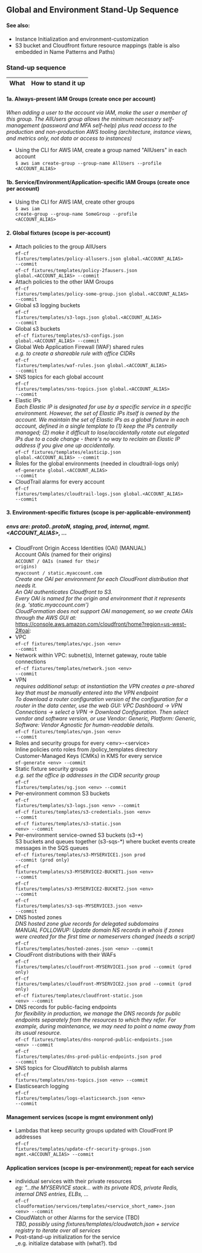 ## Global and Environment Stand-Up Sequence

#### See also:
- Instance Initialization and environment-customization
- S3 bucket and Cloudfront fixture resource mappings (table is also embedded in Name Patterns and Paths)

### Stand-up sequence

| What | How to stand it up |
| ---- | ------------------ |

#### 1a. Always-present IAM Groups (create once per account)
_When adding a user to the account via IAM, make the user a member of this group.
The AllUsers group allows the minimum necessary self-management (password and MFA self-help)
plus read access to the production and non-production AWS tooling (architecture, instance views, and metrics only, not data or access to instances)_

- Using the CLI for AWS IAM, create a group named "AllUsers" in each account<br>
<code>$ aws iam create-group --group-name AllUsers --profile <ACCOUNT_ALIAS></code>

#### 1b. Service/Environment/Application-specific IAM Groups (create once per account)
- Using the CLI for AWS IAM, create other groups<br>
<code>$ aws iam create-group --group-name SomeGroup --profile <ACCOUNT_ALIAS></code>


#### 2. Global fixtures (scope is per-account)
- Attach policies to the group AllUsers<br>
<code>ef-cf fixtures/templates/policy-allusers.json global.<ACCOUNT_ALIAS> --commit</code><br>
<code>ef-cf fixtures/templates/policy-2fausers.json global.<ACCOUNT_ALIAS> --commit</code><br>
- Attach policies to the other IAM Groups<br>
<code>ef-cf fixtures/templates/policy-some-group.json global.<ACCOUNT_ALIAS> --commit</code><br>
- Global s3 logging buckets<br>
<code>ef-cf fixtures/templates/s3-logs.json global.<ACCOUNT_ALIAS> --commit</code><br>
- Global s3 buckets<br>
<code>ef-cf fixtures/templates/s3-configs.json global.<ACCOUNT_ALIAS> --commit</code><br>
- Global Web Application Firewall (WAF) shared rules<br>
_e.g. to create a shareable rule with office CIDRs_<br>
<code>ef-cf fixtures/templates/waf-rules.json global.<ACCOUNT_ALIAS> --commit</code><br>
- SNS topics for each global account<br>
<code>ef-cf fixtures/templates/sns-topics.json global.<ACCOUNT_ALIAS> --commit</code><br>
- Elastic IPs<br>
_Each Elastic IP is designated for use by a specific service in a specific environment.
However, the set of Elastic IPs itself is owned by the account. We maintain the set of
Elastic IPs as a global fixture in each account, defined in a single template to (1)
keep the IPs centrally managed; (2) make it difficult to lose/accidentally rotate out
elegated IPs due to a code change - there's no way to reclaim an Elastic IP address if
you give one up accidentally._<br>
<code>ef-cf fixtures/templates/elasticip.json global.<ACCOUNT_ALIAS> --commit</code><br>
- Roles for the global environments (needed in cloudtrail-logs only)<br>
<code>ef-generate global.<ACCOUNT_ALIAS> --commit</code><br>
- CloudTrail alarms for every account<br>
<code>ef-cf fixtures/templates/cloudtrail-logs.json global.<ACCOUNT_ALIAS> --commit</code><br>


#### 3. Environment-specific fixtures (scope is per-applicable-environment)
##### envs are: proto0..protoN, staging, prod, internal, mgmt.<ACCOUNT_ALIAS>, ...
- CloudFront Origin Access Identities (OAI) (MANUAL)<br>
Account OAIs (named for their origins)<br>
<code>ACCOUNT / OAIs (named for their origins)</code><br>
<code>myaccount / static.myaccount.com</code><br>
_Create one OAI per environment for each CloudFront distribution that needs it._<br>
_An OAI authenticates Cloudfront to S3._<br>
_Every OAI is named for the origin and environment that it represents (e.g. 'static.myaccount.com')_<br>
_CloudFormation does not support OAI management, so we create OAIs through the AWS GUI at:_<br>
https://console.aws.amazon.com/cloudfront/home?region=us-west-2#oai:
- VPC<br>
<code>ef-cf fixtures/templates/vpc.json \<env\> --commit</code>
- Network within VPC: subnet(s), Internet gateway, route table connections<br>
<code>ef-cf fixtures/templates/network.json \<env\> --commit</code>
- VPN<br>
_requires additional setup: at instantiation the VPN creates a pre-shared key that must be manually entered into the VPN endpoint_<br>
_To download a router configuration version of the configuration for a router in the data center, use the web GUI: VPC Dashboard → VPN Connections → select a VPN → Download Configuration. Then select vendor and software version, or use Vendor: Generic, Platform: Generic, Software: Vendor Agnostic for human-readable details._<br>
<code>ef-cf fixtures/templates/vpn.json \<env\> --commit</code>
- Roles and security groups for every \<env\>-\<service\><br>
Inline policies onto roles from /policy_templates directory<br>
Customer-Managed Keys (CMKs) in KMS for every service<br>
<code>ef-generate \<env\> --commit</code>
- Static fixture security groups<br>
_e.g. set the office ip addresses in the CIDR security group_<br>
<code>ef-cf fixtures/templates/sg.json \<env\> --commit</code><br>
- Per-environment common S3 buckets<br>
<code>ef-cf fixtures/templates/s3-logs.json \<env\> --commit</code><br>
<code>ef-cf fixtures/templates/s3-credentials.json \<env\> --commit</code><br>
<code>ef-cf fixtures/templates/s3-static.json \<env\> --commit</code><br>
- Per-environment service-owned S3 buckets (s3-\*)<br>
S3 buckets and queues together (s3-sqs-*) where bucket events create messages in the SQS queues<br>
<code>ef-cf fixtures/templates/s3-MYSERVICE1.json prod --commit (prod only)</code><br>
<code>ef-cf fixtures/templates/s3-MYSERVICE2-BUCKET1.json \<env\> --commit</code><br>
<code>ef-cf fixtures/templates/s3-MYSERVICE2-BUCKET2.json \<env\> --commit</code><br>
<code>ef-cf fixtures/templates/s3-sqs-MYSERVICE3.json \<env\> --commit</code><br>
- DNS hosted zones<br>
_DNS hosted zone glue records for delegated subdomains_<br>
_MANUAL FOLLOWUP: Update domain NS records in whois if zones were created for the first time or nameservers changed (needs a script)_<br>
<code>ef-cf fixtures/templates/hosted-zones.json \<env\> --commit</code>
- CloudFront distributions with their WAFs<br>
<code>ef-cf fixtures/templates/cloudfront-MYSERVICE1.json prod --commit (prod only)</code><br>
<code>ef-cf fixtures/templates/cloudfront-MYSERVICE2.json prod --commit (prod only)</code><br>
<code>ef-cf fixtures/templates/cloudfront-static.json \<env\> --commit</code><br>
- DNS records for public-facing endpoints<br>
_for flexibility in production, we manage the DNS records for public endpoints separately from the resources to which they refer. For example, during maintenance, we may need to point a name away from its usual resource._<br>
<code>ef-cf fixtures/templates/dns-nonprod-public-endpoints.json \<env\> --commit</code><br>
<code>ef-cf fixtures/templates/dns-prod-public-endpoints.json prod --commit</code><br>
- SNS topics for CloudWatch to publish alarms<br>
<code>ef-cf fixtures/templates/sns-topics.json \<env\> --commit</code><br>
- Elasticsearch logging<br>
<code>ef-cf fixtures/templates/logs-elasticsearch.json \<env\> --commit</code><br>

#### Management services (scope is mgmt environment only)
- Lambdas that keep security groups updated with CloudFront IP addresses<br>
<code>ef-cf fixtures/templates/update-cfr-security-groups.json mgmt.<ACCOUNT_ALIAS> --commit</code><br>

#### Application services (scope is per-environment); repeat for each service
- individual services with their private resources<br>
_eg: "...the MYSERVICE stack... with its private RDS, private Redis, internal DNS entries, ELBs, ..._<br>
<code>ef-cf cloudformation/services/templates/<service_short_name>.json \<env\> --commit</code><br>
- CloudWatch or other Alarms for the service (TBD)<br>
_TBD, possibly using fixtures/templates/cloudwatch.json + service registry to iterate over all services_<br>
- Post-stand-up initialization for the service<br>
_e.g. initialize database with (what?). tbd
